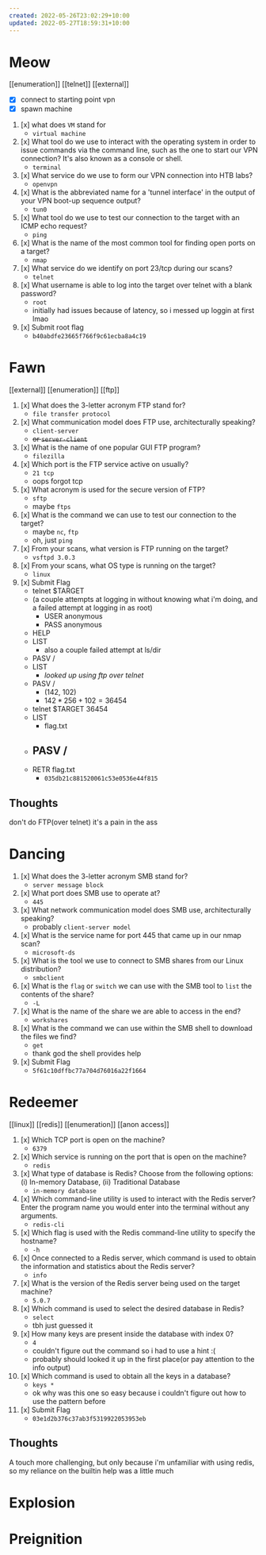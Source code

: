 ```yaml
---
created: 2022-05-26T23:02:29+10:00
updated: 2022-05-27T18:59:31+10:00
---
```

# Meow
[[enumeration]] [[telnet]] [[external]]
- [x] connect to starting point vpn
- [x] spawn machine
1. [x] what does `VM` stand for
    - `virtual machine`
2. [x] What tool do we use to interact with the operating system in order to issue commands via the command line, such as the one to start our VPN connection? It's also known as a console or shell.
    - `terminal`
3. [x] What service do we use to form our VPN connection into HTB labs?
    - `openvpn`
4. [x] What is the abbreviated name for a 'tunnel interface' in the output of your VPN boot-up sequence output?
    - `tun0`
5. [x] What tool do we use to test our connection to the target with an ICMP echo request?
    - `ping`
6. [x] What is the name of the most common tool for finding open ports on a target?
    - `nmap`
7. [x] What service do we identify on port 23/tcp during our scans?
    - `telnet`
8. [x] What username is able to log into the target over telnet with a blank password?
    - `root`
    - initially had issues because of latency, so i messed up loggin at first lmao
9. [x] Submit root flag
    - `b40abdfe23665f766f9c61ecba8a4c19`

# Fawn
[[external]] [[enumeration]] [[ftp]]
1. [x] What does the 3-letter acronym FTP stand for?
    - `file transfer protocol`
2. [x] What communication model does FTP use, architecturally speaking?
    - `client-server`
    - ~~or `server-client`~~
3. [x] What is the name of one popular GUI FTP program?
    - `filezilla`
4. [x] Which port is the FTP service active on usually?
    - `21 tcp`
    - oops forgot tcp
5. [x] What acronym is used for the secure version of FTP?
    - `sftp`
    - maybe `ftps`
6. [x] What is the command we can use to test our connection to the target?
    - maybe `nc`, `ftp`
    - oh, just `ping`
7. [x] From your scans, what version is FTP running on the target?
    - `vsftpd 3.0.3`
8. [x] From your scans, what OS type is running on the target?
    - `linux`
9. [x] Submit Flag
    - telnet $TARGET
    - (a couple attempts at logging in without knowing what i'm doing, and a failed attempt at logging in as root)
        - USER anonymous
        - PASS anonymous
    - HELP
    - LIST
        - also a couple failed attempt at ls/dir
    - PASV /
    - LIST
        - *looked up using ftp over telnet*
    - PASV /
        - (142, 102)
        - $142*256+102 = 36454$
    - telnet $TARGET 36454
    - LIST
        - flag.txt
    - PASV /
        - 
    - RETR flag.txt
        - `035db21c881520061c53e0536e44f815`

## Thoughts
don't do FTP(over telnet) it's a pain in the ass

# Dancing
1. [x] What does the 3-letter acronym SMB stand for?
    - `server message block`
2. [x] What port does SMB use to operate at?
    - `445`
3. [x] What network communication model does SMB use, architecturally speaking?
    - probably `client-server model`
4. [x] What is the service name for port 445 that came up in our nmap scan?
    - `microsoft-ds`
5. [x] What is the tool we use to connect to SMB shares from our Linux distribution?
    - `smbclient`
6. [x] What is the `flag` or `switch` we can use with the SMB tool to `list` the contents of the share?
    - `-L`
7. [x] What is the name of the share we are able to access in the end?
    - `workshares`
8. [x] What is the command we can use within the SMB shell to download the files we find?
    - `get`
    - thank god the shell provides help
9. [x] Submit Flag
    - `5f61c10dffbc77a704d76016a22f1664`
# Redeemer
[[linux]] [[redis]] [[enumeration]] [[anon access]]
1. [x] Which TCP port is open on the machine?
    - `6379`
2. [x] Which service is running on the port that is open on the machine?
    - `redis`
3. [x] What type of database is Redis? Choose from the following options: (i) In-memory Database, (ii) Traditional Database
    - `in-memory database`
4. [x] Which command-line utility is used to interact with the Redis server? Enter the program name you would enter into the terminal without any arguments.
    - `redis-cli`
5. [x] Which flag is used with the Redis command-line utility to specify the hostname?
    - `-h`
6. [x] Once connected to a Redis server, which command is used to obtain the information and statistics about the Redis server?
    - `info`
7. [x] What is the version of the Redis server being used on the target machine?
    - `5.0.7`
8. [x] Which command is used to select the desired database in Redis?
    - `select`
    - tbh just guessed it
9. [x] How many keys are present inside the database with index 0?
    - `4`
    - couldn't figure out the command so i had to use a hint :(
    - probably should looked it up in the first place(or pay attention to the info output)
10. [x] Which command is used to obtain all the keys in a database?
    - `keys *`
    - ok why was this one so easy because i couldn't figure out how to use the pattern before
11. [x] Submit Flag
    - `03e1d2b376c37ab3f5319922053953eb`

## Thoughts
A touch more challenging, but only because i'm unfamiliar with using redis, so my reliance on the builtin help was a little much

# Explosion

# Preignition